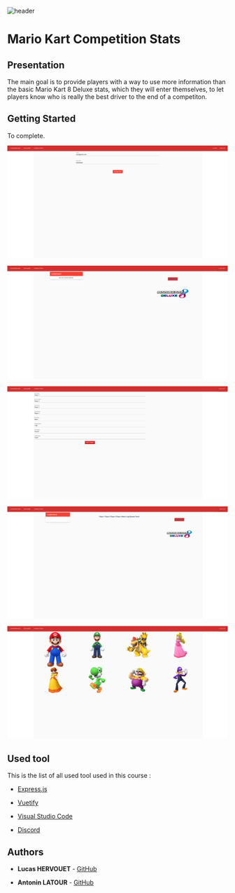 ![header](https://jollyjohns.b-cdn.net/wp-content/uploads/2019/06/mario-kart-8-deluxe.jpg)

# Mario Kart Competition Stats

## Presentation

The main goal is to provide players with a way to use more information than the basic Mario Kart 8 Deluxe stats, which they will enter themselves, to let players know who is really the best driver to the end of a competiton.

## Getting Started

To complete.

![Image of Register page](img/register.png)

![Image of Register page](img/leaderboard.png)

![Image of Register page](img/addgame.png)

![Image of Register page](img/games.png)

![Image of Register page](img/characters.png)

## Used tool

This is the list of all used tool used in this course :

* [Express.js](https://expressjs.com/fr/)

* [Vuetify](https://vuetifyjs.com)

* [Visual Studio Code](https://code.visualstudio.com)

* [Discord](https://discordapp.com)

## Authors

* **Lucas HERVOUET** - [GitHub](https://github.com/ChevreNeutron)

* **Antonin LATOUR** - [GitHub](https://github.com/AntoninLatour)
